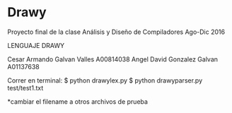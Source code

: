 # Drawy
Proyecto final de la clase Análisis y Diseño de Compiladores Ago-Dic 2016

LENGUAJE DRAWY

Cesar Armando Galvan Valles	A00814038
Angel David Gonzalez Galvan	A01137638

Correr en terminal:
$	python drawylex.py
$	python drawyparser.py test/test1.txt

*cambiar el filename a otros archivos de prueba
